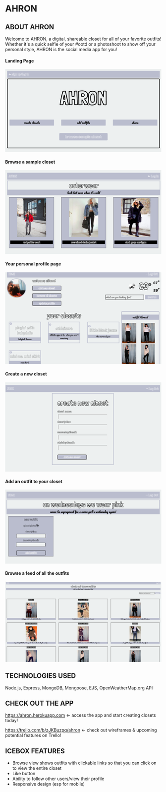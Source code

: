 # AHRON
## ABOUT AHRON
Welcome to AHRON, a digital, shareable closet for all of your favorite outfits! Whether it's a quick selfie of your #ootd or a photoshoot to show off your personal style, AHRON is the social media app for you! 

#### Landing Page
![alt text](public/images/landing_page.png)

#### Browse a sample closet
![alt text](public/images/browse_sample_closet.png)

#### Your personal profile page 
![alt text](public/images/your_profile.png)

#### Create a new closet
![alt text](public/images/create_closet.png)

#### Add an outfit to your closet
![alt text](public/images/create_outfit.png)

#### Browse a feed of all the outfits
![alt text](public/images/browse_all_outfits.png)


## TECHNOLOGIES USED

Node.js, Express, MongoDB, Mongoose, EJS, OpenWeatherMap.org API

## CHECK OUT THE APP

https://ahron.herokuapp.com <- access the app and start creating closets today!

https://trello.com/b/zJKBuzpq/ahron <- check out wireframes & upcoming potential features on Trello! 

## ICEBOX FEATURES

* Browse view shows outfits with clickable links so that you can click on to view the entire closet
* Like button
* Ability to follow other users/view their profile
* Responsive design (esp for mobile)
